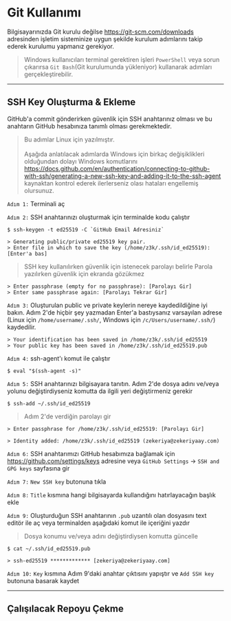 # Git Kullanımı
Bilgisayarınızda Git kurulu değilse https://git-scm.com/downloads adresinden işletim sisteminize uygun şekilde kurulum adımlarını takip ederek kurulumu yapmanız gerekiyor.

> Windows kullanıcıları terminal gerektiren işleri `PowerShell` veya sorun çıkarırsa `Git Bash`(Git kurulumunda yükleniyor) kullanarak adımları gerçekleştirebilir.

---

## SSH Key Oluşturma & Ekleme
GitHub'a commit gönderirken güvenlik için SSH anahtarınız olması ve bu anahtarın GitHub hesabınıza tanımlı olması gerekmektedir.

> Bu adımlar Linux için yazılmıştır.\
\
> Aşağıda anlatılacak adımlarda Windows için birkaç değişiklikleri olduğundan dolayı Windows komutlarını https://docs.github.com/en/authentication/connecting-to-github-with-ssh/generating-a-new-ssh-key-and-adding-it-to-the-ssh-agent kaynaktan kontrol ederek ilerlerseniz olası hataları engellemiş olursunuz.


`Adım 1:` Terminali aç

`Adım 2:` SSH anahtarınızı oluşturmak için terminalde kodu çalıştır
```
$ ssh-keygen -t ed25519 -C `GitHub Email Adresiniz`
```
```
> Generating public/private ed25519 key pair.
> Enter file in which to save the key (/home/z3k/.ssh/id_ed25519): [Enter'a bas]
```
> SSH key kullanılırken güvenlik için istenecek parolayı belirle
> Parola yazılırken güvenlik için ekranda gözükmez
```
> Enter passphrase (empty for no passphrase): [Parolayı Gir]
> Enter same passphrase again: [Parolayı Tekrar Gir]
```

`Adım 3:` Oluşturulan public ve private keylerin nereye kaydedildiğine iyi bakın. Adım 2'de hiçbir şey yazmadan Enter'a bastıysanız varsayılan adrese (Linux için `/home/username/.ssh/`, Windows için `/c/Users/username/.ssh/`) kaydedilir.
```
> Your identification has been saved in /home/z3k/.ssh/id_ed25519
> Your public key has been saved in /home/z3k/.ssh/id_ed25519.pub
```

`Adım 4:` ssh-agent'ı komut ile çalıştır
```
$ eval "$(ssh-agent -s)"
```

`Adım 5:` SSH anahtarınızı bilgisayara tanıtın. Adım 2'de dosya adını ve/veya yolunu değiştirdiyseniz komutta da ilgili yeri değiştirmeniz gerekir
```
$ ssh-add ~/.ssh/id_ed25519
```
> Adım 2'de verdiğin parolayı gir
```
> Enter passphrase for /home/z3k/.ssh/id_ed25519: [Parolayı Gir]
```
```
> Identity added: /home/z3k/.ssh/id_ed25519 (zekeriya@zekeriyaay.com)
```

`Adım 6:` SSH anahtarımızı GitHub hesabımıza bağlamak için https://github.com/settings/keys adresine veya `GitHub Settings` -> `SSH and GPG keys` sayfasına gir

`Adım 7:` `New SSH key` butonuna tıkla

`Adım 8:` `Title` kısmına hangi bilgisayarda kullandığını hatırlayacağın başlık ekle 

`Adım 9:` Oluşturduğun SSH anahtarının `.pub` uzantılı olan dosyasını text editör ile aç veya terminalden aşağıdaki komut ile içeriğini yazdır
> Dosya konumu ve/veya adını değiştirdiysen komutta güncelle
```
$ cat ~/.ssh/id_ed25519.pub
```
```
> ssh-ed25519 ************* [zekeriya@zekeriyaay.com]
```

`Adım 10:` `Key` kısmına Adım 9'daki anahtar çıktısını yapıştır ve `Add SSH key` butonuna basarak kaydet

---

## Çalışılacak Repoyu Çekme
